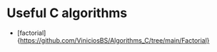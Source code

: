 # Useful C algorithms
- [factorial]{https://github.com/ViniciosBS/Algorithms_C/tree/main/Factorial}
